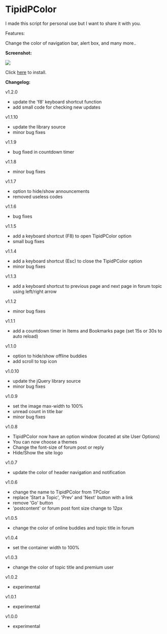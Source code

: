 TipidPColor
===========


I made this script for personal use but I want to share it with you.


Features:

Change the color of navigation bar, alert box, and many more..

<b>Screenshot:</b>

<img src="http://i.imgur.com/lG3to25.jpg">

Click <a href="https://greasyfork.org/en/scripts/11550-tipidpcolor">here</a> to install.

<b>Changelog:</b>

v1.2.0
- update the 'f8' keyboard shortcut function
- add small code for checking new updates

v1.1.10 
- update the library source
- minor bug fixes

v1.1.9
- bug fixed in countdown timer

v1.1.8
- minor bug fixes

v1.1.7
- option to hide/show announcements
- removed useless codes

v1.1.6
- bug fixes

v1.1.5
- add a keyboard shortcut (F8) to open TipidPColor option
- small bug fixes

v1.1.4
- add a keyboard shortcut (Esc) to close the TipidPColor option
- minor bug fixes

v1.1.3
- add a keyboard shortcut to previous page and next page in forum topic using left/right arrow

v1.1.2
- minor bug fixes

v1.1.1
- add a countdown timer in Items and Bookmarks page (set 15s or 30s to auto reload)

v1.1.0
- option to hide/show offline buddies
- add scroll to top icon

v1.0.10
- update the jQuery library source
- minor bug fixes

v1.0.9
- set the image max-width to 100%
- unread count in title bar
- minor bug fixes

v1.0.8
- TipidPColor now have an option window (located at site User Options)
- You can now choose a themes
- Change the font-size of forum post or reply
- Hide/Show the site logo

v1.0.7
- update the color of header navigation and notification

v1.0.6
- change the name to TipidPColor from TPColor
- replace 'Start a Topic', 'Prev' and 'Next' button with a link
- remove 'Go' button
- 'postcontent' or forum post font size change to 12px

v1.0.5
- change the color of online buddies and topic title in forum

v1.0.4
- set the container width to 100%

v1.0.3
- change the color of topic title and premium user

v1.0.2
- experimental

v1.0.1
- experimental

v1.0.0
- experimental


